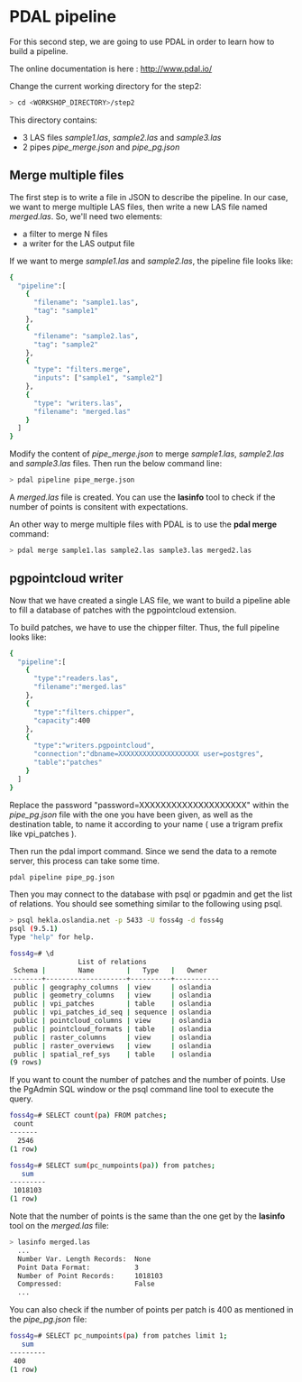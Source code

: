 # PDAL pipeline

For this second step, we are going to use PDAL in order to learn how to build
a pipeline.

The online documentation is here : http://www.pdal.io/

Change the current working directory for the step2:

```bash
> cd <WORKSHOP_DIRECTORY>/step2
```

This directory contains:
  - 3 LAS files *sample1.las*, *sample2.las* and *sample3.las*
  - 2 pipes *pipe_merge.json* and *pipe_pg.json*

## Merge multiple files

The first step is to write a file in JSON to describe the pipeline. In our case,
we want to merge multiple LAS files, then write a new LAS file named
*merged.las*. So, we'll need two elements:
  - a filter to merge N files
  - a writer for the LAS output file

If we want to merge *sample1.las* and *sample2.las*, the pipeline file looks
like:

```bash
{
  "pipeline":[
    {
      "filename": "sample1.las",
      "tag": "sample1"
    },
    {
      "filename": "sample2.las",
      "tag": "sample2"
    },
    {
      "type": "filters.merge",
      "inputs": ["sample1", "sample2"]
    },
    {
      "type": "writers.las",
      "filename": "merged.las"
    }
  ]
}
```

Modify the content of *pipe_merge.json* to merge *sample1.las*, *sample2.las*
and *sample3.las* files. Then run the below command line:

```bash
> pdal pipeline pipe_merge.json
```

A *merged.las* file is created. You can use the **lasinfo** tool to check if
the number of points  is consitent with expectations.

An other way to merge multiple files with PDAL is to use the **pdal merge**
command:

```bash
> pdal merge sample1.las sample2.las sample3.las merged2.las
```

## pgpointcloud writer

Now that we have created a single LAS file, we want to build a pipeline
able to fill a database of patches with the pgpointcloud extension.

To build patches, we have to use the chipper filter. Thus, the full
pipeline looks like:

```bash
{
  "pipeline":[
    {
      "type":"readers.las",
      "filename":"merged.las"
    },
    {
      "type":"filters.chipper",
      "capacity":400
    },
    {
      "type":"writers.pgpointcloud",
      "connection":"dbname=XXXXXXXXXXXXXXXXXXXX user=postgres",
      "table":"patches"
    }
  ]
}
```

Replace the password "password=XXXXXXXXXXXXXXXXXXXX" within the *pipe_pg.json* file with the one you have been given, as well as the destination table, to name it according to your name ( use a trigram prefix like vpi_patches ).

Then run the pdal import command. Since we send the data to a remote server, this process can take some time.

```bash
pdal pipeline pipe_pg.json
```

Then you may connect to the database with psql or pgadmin and get the list of relations. You should see something similar to the following using psql.

```bash
> psql hekla.oslandia.net -p 5433 -U foss4g -d foss4g
psql (9.5.1)
Type "help" for help.

foss4g=# \d
                 List of relations
 Schema |        Name        |   Type   |   Owner
--------+--------------------+----------+-----------
 public | geography_columns  | view     | oslandia
 public | geometry_columns   | view     | oslandia
 public | vpi_patches        | table    | oslandia
 public | vpi_patches_id_seq | sequence | oslandia
 public | pointcloud_columns | view     | oslandia
 public | pointcloud_formats | table    | oslandia
 public | raster_columns     | view     | oslandia
 public | raster_overviews   | view     | oslandia
 public | spatial_ref_sys    | table    | oslandia
(9 rows)
```

If you want to count the number of patches and the number of points. Use the PgAdmin SQL window or the psql command line tool to execute the query.

```bash
foss4g=# SELECT count(pa) FROM patches;
 count
-------
  2546
(1 row)
```

```bash
foss4g=# SELECT sum(pc_numpoints(pa)) from patches;
   sum
---------
 1018103
(1 row)
```

Note that the number of points is the same than the one get by the **lasinfo**
tool on the *merged.las* file:

```bash
> lasinfo merged.las
  ...
  Number Var. Length Records:  None
  Point Data Format:           3
  Number of Point Records:     1018103
  Compressed:                  False
  ...
```

You can also check if the number of points per patch is 400 as mentioned in
the *pipe_pg.json* file:

```bash
foss4g=# SELECT pc_numpoints(pa) from patches limit 1;
   sum
---------
 400
(1 row)
```
